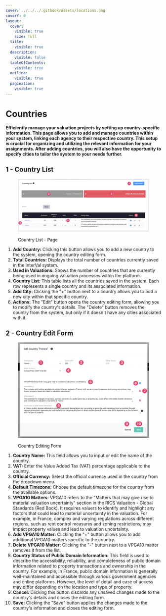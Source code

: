 ```yaml
---
cover: ../../../.gitbook/assets/locations.png
coverY: 0
layout:
  cover:
    visible: true
    size: full
  title:
    visible: true
  description:
    visible: false
  tableOfContents:
    visible: true
  outline:
    visible: true
  pagination:
    visible: true
---
```


# Countries

**Efficiently manage your valuation projects by setting up country-specific information. This page allows you to add and manage countries within your system, linking each agency to their respective country. This setup is crucial for organizing and utilizing the relevant information for your assignments. After adding countries, you will also have the opportunity to specify cities to tailor the system to your needs further.**

## 1 - Country List

<figure><img src="../../../.gitbook/assets/Country List" alt=""><figcaption><p>Country List - Page</p></figcaption></figure>

1. **Add Country:** Clicking this button allows you to add a new country to the system, opening the country editing form.
2. **Total Countries:** Displays the total number of countries currently saved in the InterVal system.
3. **Used in Valuations:** Shows the number of countries that are currently being used in ongoing valuation processes within the platform.
4. **Country List:** This table lists all the countries saved in the system. Each row represents a single country and its associated information.
5. **Add City:** Clicking the "+" button next to a country allows you to add a new city within that specific country.
6. **Actions:** The "Edit" button opens the country editing form, allowing you to modify the country's details. The "Delete" button removes the country from the system, but only if it doesn't have any cities associated with it.

## 2 - Country Edit Form

<figure><img src="../../../.gitbook/assets/Country Editing Form" alt=""><figcaption><p>Country Editing Form</p></figcaption></figure>

1. **Country Name:** This field allows you to input or edit the name of the country.
2. **VAT:** Enter the Value Added Tax (VAT) percentage applicable to the country.
3. **Official Currency:** Select the official currency used in the country from the dropdown menu.
4. **Default Timezone:** Choose the default timezone for the country from the available options.
5. **VPGA10 Matters:** VPGA10 refers to the "Matters that may give rise to material valuation uncertainty" section in the RICS Valuation - Global Standards (Red Book). It requires valuers to identify and highlight any factors that could lead to material uncertainty in the valuation. For example, in France, complex and varying regulations across different regions, such as rent control measures and zoning restrictions, may impact property values and lead to valuation uncertainty.
6. **Add VPGA10 Matter:** Clicking the "+" button allows you to add additional VPGA10 matters specific to the country.
7. **Delete VPGA10 Matter:** Clicking the "-" button next to a VPGA10 matter removes it from the list.
8. **Country Status of Public Domain Information:** This field is used to describe the accessibility, reliability, and completeness of public domain information related to property transactions and ownership in the country. For example, in France, public domain information is generally well-maintained and accessible through various government agencies and online platforms. However, the level of detail and ease of access may differ depending on the location and type of property.
9. **Cancel:** Clicking this button discards any unsaved changes made to the country's details and closes the editing form.
10. **Save:** Clicking the "Save" button applies the changes made to the country's information and closes the editing form.
